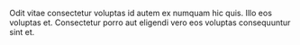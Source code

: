 Odit vitae consectetur voluptas id autem ex numquam hic quis. Illo eos voluptas et. Consectetur porro aut eligendi vero eos voluptas consequuntur sint et.